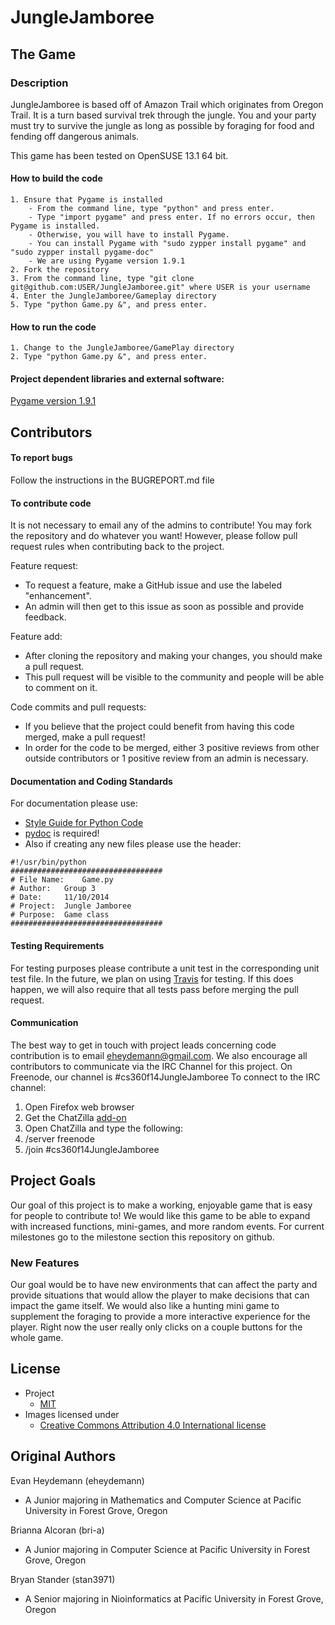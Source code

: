 # JungleJamboree

## The Game

### Description
JungleJamboree is based off of Amazon Trail which originates from Oregon Trail. It is a turn based survival trek through the jungle. 
You and your party must try to survive the jungle as long as possible by foraging for food and fending off dangerous animals.

This game has been tested on OpenSUSE 13.1 64 bit.

#### How to build the code
	1. Ensure that Pygame is installed
		- From the command line, type "python" and press enter.
		- Type "import pygame" and press enter. If no errors occur, then Pygame is installed.
		- Otherwise, you will have to install Pygame. 
		- You can install Pygame with "sudo zypper install pygame" and "sudo zypper install pygame-doc"	
		- We are using Pygame version 1.9.1
	2. Fork the repository 
	3. From the command line, type "git clone git@github.com:USER/JungleJamboree.git" where USER is your username
	4. Enter the JungleJamboree/Gameplay directory
	5. Type "python Game.py &", and press enter.
#### How to run the code
	1. Change to the JungleJamboree/GamePlay directory
	2. Type "python Game.py &", and press enter.
#### Project dependent libraries and external software:
[Pygame version 1.9.1](http://www.pygame.org/news.html)
 
## Contributors

#### To report bugs
Follow the instructions in the BUGREPORT.md file

#### To contribute code
It is not necessary to email any of the admins to contribute! You may fork the repository and do whatever you want!
However, please follow pull request rules when contributing back to the project.

Feature request:
- To request a feature, make a GitHub issue and use the labeled "enhancement".
- An admin will then get to this issue as soon as possible and provide feedback.

Feature add:
- After cloning the repository and making your changes, you should make a pull request. 
- This pull request will be visible to the community and people will be able to comment on it. 

Code commits and pull requests:
- If you believe that the project could benefit from having this code merged, make a pull request!
- In order for the code to be merged, either 3 positive reviews from other outside contributors or 1 positive review from an admin is necessary.

#### Documentation and Coding Standards
For documentation please use:
   * [Style Guide for Python Code](http://legacy.python.org/dev/peps/pep-0008/)
   * [pydoc](https://docs.python.org/3/library/pydoc.html) is required! 
   * Also if creating any new files please use the header:

```
#!/usr/bin/python
##################################
# File Name: 	Game.py
# Author: 	Group 3
# Date: 	11/10/2014
# Project:	Jungle Jamboree
# Purpose: 	Game class
##################################
```
#### Testing Requirements
For testing purposes please contribute a unit test in the corresponding unit test file.
In the future, we plan on using [Travis](https://travis-ci.org/) for testing. If this does happen, we will also require that all tests pass before merging the pull request.

#### Communication
The best way to get in touch with project leads concerning code contribution is to email eheydemann@gmail.com.
We also encourage all contributors to communicate via the IRC Channel for this project. On Freenode, our channel is #cs360f14JungleJamboree
To connect to the IRC channel:

1. Open Firefox web browser
2. Get the ChatZilla [add-on](https://addons.mozilla.org/en-us/firefox/addon/chatzilla/)
3. Open ChatZilla and type the following:
4. /server freenode
5. /join #cs360f14JungleJamboree


## Project Goals
Our goal of this project is to make a working, enjoyable game that is easy for people to contribute to! We would like this game to be able to expand with increased functions, mini-games, and more random events. For current milestones go to the milestone section this repository on github.

### New Features
Our goal would be to have new environments that can affect the party and provide situations that would allow the player to make decisions that can impact the game itself. We would also like a hunting mini game to supplement the foraging to provide a more interactive experience for the player. Right now the user really only clicks on a couple buttons for the whole game.

## License 
- Project
   - [MIT](http://opensource.org/licenses/MIT)
- Images licensed under
	- [Creative Commons Attribution 4.0 International license](http://creativecommons.org/licenses/by/4.0/)

## Original Authors
Evan Heydemann (eheydemann)
* A Junior majoring in Mathematics and Computer Science at Pacific University in Forest Grove, Oregon

Brianna Alcoran (bri-a)
* A Junior majoring in Computer Science at Pacific University in Forest Grove, Oregon

Bryan Stander (stan3971)
* A Senior majoring in Nioinformatics at Pacific University in Forest Grove, Oregon

    

